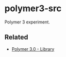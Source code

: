 # polymer3-src

Polymer 3 experiment.

## Related

* [Polymer 3.0 - Library](https://polymer-library.polymer-project.org/3.0/docs/devguide/feature-overview)
